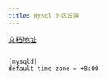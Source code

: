 ```yaml
---
title: Mysql 时区设置
---
```


[文档地址](https://dev.mysql.com/doc/refman/8.0/en/time-zone-support.html)

```mysql

[mysqld]
default-time-zone = +8:00

```